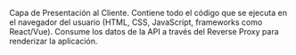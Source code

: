 Capa de Presentación al Cliente. Contiene todo el código que se ejecuta en el navegador del usuario (HTML, CSS, JavaScript, frameworks como React/Vue). Consume los datos de la API a través del Reverse Proxy para renderizar la aplicación.